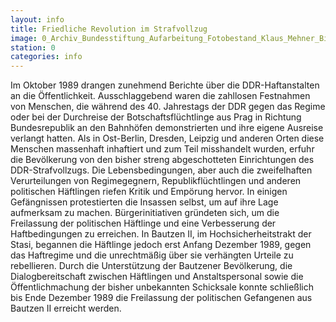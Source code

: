 ```yaml
---
layout: info
title: Friedliche Revolution im Strafvollzug
image: 0_Archiv_Bundesstiftung_Aufarbeitung_Fotobestand_Klaus_Mehner_Bild_89_1104_POL-Demo_27
station: 0
categories: info
---
```

Im Oktober 1989 drangen zunehmend Berichte &uuml;ber die DDR-Haftanstalten an die &Ouml;ffentlichkeit. Ausschlaggebend waren die zahllosen Festnahmen von Menschen, die w&auml;hrend des 40. Jahrestags der DDR gegen das Regime oder bei der Durchreise der Botschaftsfl&uuml;chtlinge aus Prag in Richtung Bundesrepublik an den Bahnh&ouml;fen demonstrierten und ihre eigene Ausreise verlangt hatten. Als in Ost-Berlin, Dresden, Leipzig und anderen Orten diese Menschen massenhaft inhaftiert und zum Teil misshandelt wurden, erfuhr die Bev&ouml;lkerung von den bisher streng abgeschotteten Einrichtungen des DDR-Strafvollzugs. Die Lebensbedingungen, aber auch die zweifelhaften Verurteilungen von Regimegegnern, Republikfl&uuml;chtlingen und anderen politischen H&auml;ftlingen riefen Kritik und Emp&ouml;rung hervor. In einigen Gef&auml;ngnissen protestierten die Insassen selbst, um auf ihre Lage aufmerksam zu machen. B&uuml;rgerinitiativen gr&uuml;ndeten sich, um die Freilassung der politischen H&auml;ftlinge und eine Verbesserung der Haftbedingungen zu erreichen. In Bautzen II, im Hochsicherheitstrakt der Stasi, begannen die H&auml;ftlinge jedoch erst Anfang Dezember 1989, gegen das Haftregime und die unrechtm&auml;&szlig;ig &uuml;ber sie verh&auml;ngten Urteile zu rebellieren. Durch die Unterst&uuml;tzung der Bautzener Bev&ouml;lkerung, die Dialogbereitschaft zwischen H&auml;ftlingen und Anstaltspersonal sowie die &Ouml;ffentlichmachung der bisher unbekannten Schicksale konnte schlie&szlig;lich bis Ende Dezember 1989 die Freilassung der politischen Gefangenen aus Bautzen II erreicht werden.